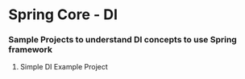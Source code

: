 # Spring Core - DI

### Sample Projects to understand DI concepts to use Spring framework

1. Simple DI Example Project
